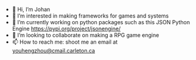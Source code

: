 - 👋 Hi, I’m Johan
- 👀 I’m interested in making frameworks for games and systems
- 🌱 I’m currently working on python packages such as this JSON Python Engine https://pypi.org/project/jsonengine/
- 💞️ I’m looking to collaborate on making a RPG game engine
- 📫 How to reach me: shoot me an email at youhengzhou@cmail.carleton.ca

<!---
youhengzhou/youhengzhou is a ✨ special ✨ repository because its `README.md` (this file) appears on your GitHub profile.
You can click the Preview link to take a look at your changes.
--->

